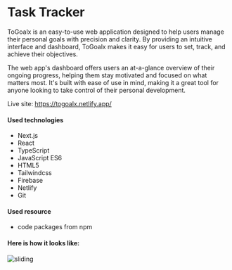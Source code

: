 # Task Tracker

ToGoalx is an easy-to-use web application designed to help users manage their personal goals with precision and clarity. By providing an intuitive interface and dashboard, ToGoalx makes it easy for users to set, track, and achieve their objectives.

The web app's dashboard offers users an at-a-glance overview of their ongoing progress, helping them stay motivated and focused on what matters most. It's built with ease of use in mind, making it a great tool for anyone looking to take control of their personal development.

Live site: https://togoalx.netlify.app/

#### Used technologies

- Next.js
- React
- TypeScript
- JavaScript ES6
- HTML5
- Tailwindcss
- Firebase
- Netlify
- Git

#### Used resource

- code packages from npm

#### Here is how it looks like:

![sliding](https://github.com/user-attachments/assets/e1f293ac-a083-4c4d-a2e8-9d2141f3f399)
